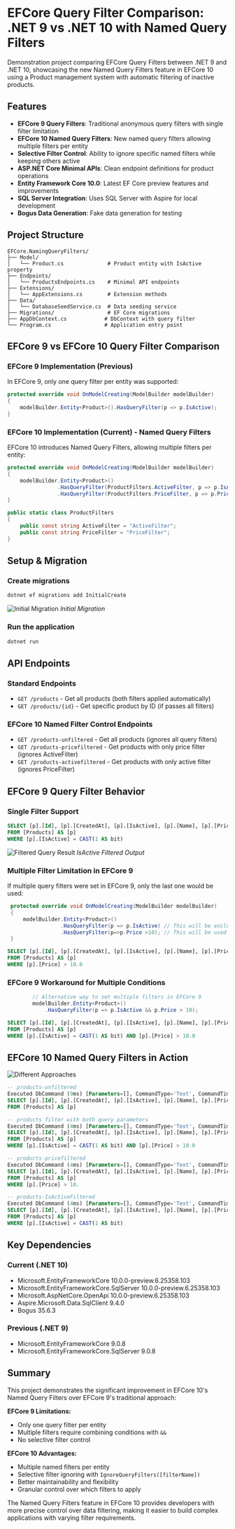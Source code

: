 # EFCore Query Filter Comparison: .NET 9 vs .NET 10 with Named Query Filters

Demonstration project comparing EFCore Query Filters between .NET 9 and .NET 10, showcasing the new Named Query Filters feature in EFCore 10 using a Product management system with automatic filtering of inactive products.

## Features

- **EFCore 9 Query Filters**: Traditional anonymous query filters with single filter limitation
- **EFCore 10 Named Query Filters**: New named query filters allowing multiple filters per entity
- **Selective Filter Control**: Ability to ignore specific named filters while keeping others active
- **ASP.NET Core Minimal APIs**: Clean endpoint definitions for product operations
- **Entity Framework Core 10.0**: Latest EF Core preview features and improvements
- **SQL Server Integration**: Uses SQL Server with Aspire for local development
- **Bogus Data Generation**: Fake data generation for testing

## Project Structure

```
EFCore.NamingQueryFilters/
├── Model/
│   └── Product.cs              # Product entity with IsActive property
├── Endpoints/
│   └── ProductsEndpoints.cs    # Minimal API endpoints
├── Extensions/
│   └── AppExtensions.cs        # Extension methods
├── Data/
│   └── DatabaseSeedService.cs  # Data seeding service
├── Migrations/                 # EF Core migrations
├── AppDbContext.cs            # DbContext with query filter
└── Program.cs                 # Application entry point
```

## EFCore 9 vs EFCore 10 Query Filter Comparison

### EFCore 9 Implementation (Previous)

In EFCore 9, only one query filter per entity was supported:

```csharp
protected override void OnModelCreating(ModelBuilder modelBuilder)
{
    modelBuilder.Entity<Product>().HasQueryFilter(p => p.IsActive);
}
```

### EFCore 10 Implementation (Current) - Named Query Filters

EFCore 10 introduces Named Query Filters, allowing multiple filters per entity:

```csharp
protected override void OnModelCreating(ModelBuilder modelBuilder)
{
    modelBuilder.Entity<Product>()
                .HasQueryFilter(ProductFilters.ActiveFilter, p => p.IsActive) 
                .HasQueryFilter(ProductFilters.PriceFilter, p => p.Price > 10); 
}

public static class ProductFilters
{
    public const string ActiveFilter = "ActiveFilter";
    public const string PriceFilter = "PriceFilter";
}
```

## Setup & Migration

### Create migrations
```bash
dotnet ef migrations add InitialCreate
```
![Initial Migration](image-1.png)
*Initial Migration*

### Run the application
```bash
dotnet run
```

## API Endpoints

### Standard Endpoints
- `GET /products` - Get all products (both filters applied automatically)
- `GET /products/{id}` - Get specific product by ID (if passes all filters)

### EFCore 10 Named Filter Control Endpoints
- `GET /products-unfiltered` - Get all products (ignores all query filters)
- `GET /products-pricefiltered` - Get products with only price filter (ignores ActiveFilter)
- `GET /products-activefiltered` - Get products with only active filter (ignores PriceFilter)

## EFCore 9 Query Filter Behavior

### Single Filter Support

```sql
SELECT [p].[Id], [p].[CreatedAt], [p].[IsActive], [p].[Name], [p].[Price]
FROM [Products] AS [p]
WHERE [p].[IsActive] = CAST(1 AS bit)
```

![Filtered Query Result](image.png)
*IsActive Filtered Output*

### Multiple Filter Limitation in EFCore 9

If multiple query filters were set in EFCore 9, only the last one would be used:

```csharp
 protected override void OnModelCreating(ModelBuilder modelBuilder)
 {
     modelBuilder.Entity<Product>()
                 .HasQueryFilter(p => p.IsActive) // This will be excluded
                 .HasQueryFilter(p=>p.Price >10); // This will be used in the Query filter
 }
```
```sql
SELECT [p].[Id], [p].[CreatedAt], [p].[IsActive], [p].[Name], [p].[Price]
FROM [Products] AS [p]
WHERE [p].[Price] > 10.0
```

### EFCore 9 Workaround for Multiple Conditions

```csharp
        // Alternative way to set multiple filters in EFCore 9
        modelBuilder.Entity<Product>()
            .HasQueryFilter(p => p.IsActive && p.Price > 10);
```

```sql
SELECT [p].[Id], [p].[CreatedAt], [p].[IsActive], [p].[Name], [p].[Price]
FROM [Products] AS [p]
WHERE [p].[IsActive] = CAST(1 AS bit) AND [p].[Price] > 10.0
```

## EFCore 10 Named Query Filters in Action

![Different Approaches](image-2.png)

```sql
-- products-unfiltered
Executed DbCommand (9ms) [Parameters=[], CommandType='Text', CommandTimeout='30']
SELECT [p].[Id], [p].[CreatedAt], [p].[IsActive], [p].[Name], [p].[Price]
FROM [Products] AS [p]

-- products filter with both query parameters
Executed DbCommand (4ms) [Parameters=[], CommandType='Text', CommandTimeout='30']
SELECT [p].[Id], [p].[CreatedAt], [p].[IsActive], [p].[Name], [p].[Price]
FROM [Products] AS [p]
WHERE [p].[IsActive] = CAST(1 AS bit) AND [p].[Price] > 10.0

-- products-pricefiltered
Executed DbCommand (4ms) [Parameters=[], CommandType='Text', CommandTimeout='30']
SELECT [p].[Id], [p].[CreatedAt], [p].[IsActive], [p].[Name], [p].[Price]
FROM [Products] AS [p]
WHERE [p].[Price] > 10.

-- products-IsActiveFiltered
Executed DbCommand (4ms) [Parameters=[], CommandType='Text', CommandTimeout='30']
SELECT [p].[Id], [p].[CreatedAt], [p].[IsActive], [p].[Name], [p].[Price]
FROM [Products] AS [p]
WHERE [p].[IsActive] = CAST(1 AS bit)
```

## Key Dependencies

### Current (.NET 10)
- Microsoft.EntityFrameworkCore 10.0.0-preview.6.25358.103
- Microsoft.EntityFrameworkCore.SqlServer 10.0.0-preview.6.25358.103
- Microsoft.AspNetCore.OpenApi 10.0.0-preview.6.25358.103
- Aspire.Microsoft.Data.SqlClient 9.4.0
- Bogus 35.6.3

### Previous (.NET 9)
- Microsoft.EntityFrameworkCore 9.0.8
- Microsoft.EntityFrameworkCore.SqlServer 9.0.8

## Summary

This project demonstrates the significant improvement in EFCore 10's Named Query Filters over EFCore 9's traditional approach:

**EFCore 9 Limitations:**
- Only one query filter per entity
- Multiple filters require combining conditions with `&&`
- No selective filter control

**EFCore 10 Advantages:**
- Multiple named filters per entity
- Selective filter ignoring with `IgnoreQueryFilters([filterName])`
- Better maintainability and flexibility
- Granular control over which filters to apply

The Named Query Filters feature in EFCore 10 provides developers with more precise control over data filtering, making it easier to build complex applications with varying filter requirements.